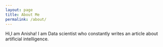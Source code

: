 ```yaml
---
layout: page
title: About Me
permalink: /about/
---
```


Hi,I am Anisha!
I am Data scientist who constantly writes an article about artificial intelligence.
